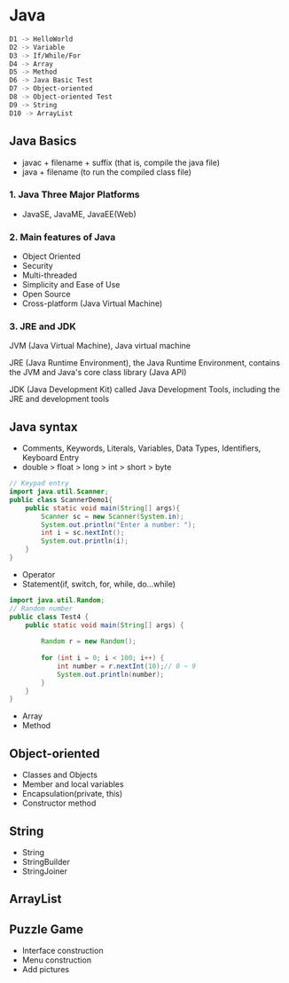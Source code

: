 # Java
```bash
D1 -> HelloWorld
D2 -> Variable
D3 -> If/While/For
D4 -> Array
D5 -> Method
D6 -> Java Basic Test
D7 -> Object-oriented
D8 -> Object-oriented Test
D9 -> String
D10 -> ArrayList
```
## Java Basics
 - javac + filename + suffix (that is, compile the java file)
 - java + filename (to run the compiled class file)
### 1. Java Three Major Platforms
 - JavaSE, JavaME, JavaEE(Web)
### 2. Main features of Java
- Object Oriented
- Security
- Multi-threaded
- Simplicity and Ease of Use
- Open Source
- Cross-platform (Java Virtual Machine)
### 3. JRE and JDK
JVM (Java Virtual Machine), Java virtual machine

JRE (Java Runtime Environment), the Java Runtime Environment, contains the JVM and Java's core class library (Java API)

JDK (Java Development Kit) called Java Development Tools, including the JRE and development tools

## Java syntax
 - Comments, Keywords, Literals, Variables, Data Types, Identifiers, Keyboard Entry
 - double > float > long > int > short > byte
```java
// Keypad entry
import java.util.Scanner;
public class ScannerDemo1{
	public static void main(String[] args){
		Scanner sc = new Scanner(System.in);
		System.out.println("Enter a number: ");
		int i = sc.nextInt();
		System.out.println(i);
	}
}
```
 - Operator
 - Statement(if, switch, for, while, do...while)
```java
import java.util.Random;
// Random number
public class Test4 {
    public static void main(String[] args) {
        
        Random r = new Random();
        
        for (int i = 0; i < 100; i++) {
            int number = r.nextInt(10);// 0 ~ 9
            System.out.println(number);
        }
    }
}
```
 - Array
 - Method
## Object-oriented
 - Classes and Objects
 - Member and local variables
 - Encapsulation(private, this)
 - Constructor method
## String
 - String
 - StringBuilder
 - StringJoiner
## ArrayList

## Puzzle Game
 - Interface construction
 - Menu construction
 - Add pictures
